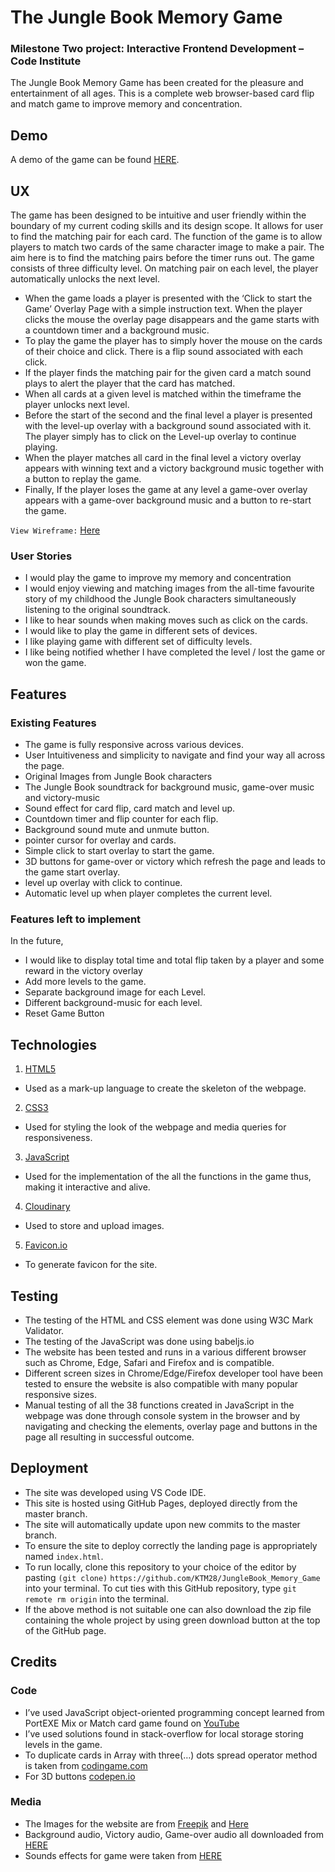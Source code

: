 # The Jungle Book Memory Game 
### Milestone Two project: Interactive Frontend Development – Code Institute
The Jungle Book Memory Game has been created for the pleasure and entertainment of all ages. This is a complete web browser-based card flip and match game to improve memory and concentration. 

## Demo
A demo of the game can be found [HERE](https://ktm28.github.io/JungleBook_Memory_Game/).

## UX
The game has been designed to be intuitive and user friendly within the boundary of my current coding skills and its design scope. It allows for user to find the matching pair for each card. The function of the game is to allow players to match two cards of the same character image to make a pair. The aim here is to find the matching pairs before the timer runs out. The game consists of three difficulty level. On matching pair on each level, the player automatically unlocks the next level. 

*	When the game loads a player is presented with the ‘Click to start the Game’ Overlay Page with a simple instruction text. When the player clicks the mouse the overlay page disappears and the game starts with a countdown timer and a background music. 
*	To play the game the player has to simply hover the mouse on the cards of their choice and click. There is a flip sound associated with each click.
*	If the player finds the matching pair for the given card a match sound plays to alert the player that the card has matched.
*	When all cards at a given level is matched within the timeframe the player unlocks next level.  
*	Before the start of the second and the final level a player is presented with the level-up overlay with a background sound associated with it. The player simply has to click on the Level-up overlay to continue playing.
*	When the player matches all card in the final level a victory overlay appears with winning text and a victory background music together with a button to replay the game.
*	Finally, If the player loses the game at any level a game-over overlay appears with a game-over background music and a button to re-start the game.


 `View Wireframe:` 
[Here]( https://github.com/KTM28/JungleBook_Memory_Game/blob/master/wireframes/memoryGame.png)

### User Stories
*  I would play the game to improve my memory and concentration
*  I would enjoy viewing and matching images from the all-time favourite story of my childhood the Jungle Book characters simultaneously listening to the original soundtrack.
* I like to hear sounds when making moves such as click on the cards.
* I would like to play the game in different sets of devices.
* I like playing game with different set of difficulty levels.
* I like being notified whether I have completed the level / lost the game or         won the game.  

 ## Features
### Existing Features

*	The game is fully responsive across various devices. 
*	User Intuitiveness and simplicity to navigate and find your way all across the page.   
*	Original Images from Jungle Book characters 
*	The Jungle Book soundtrack for background music, game-over music and         victory-music 
*	 Sound effect for card flip, card match and level up. 
*	Countdown timer and flip counter for each flip. 
*	Background sound mute and unmute button.
*   pointer cursor for overlay and cards.
*	Simple click to start overlay to start the game.
*	3D buttons for game-over or victory which refresh the page and leads to the game start overlay.   
*	level up overlay with click to continue. 
*	Automatic level up when player completes the current level.  



### Features left to implement
In the future, 
*  I would like to display total time and total flip taken by a player and some reward in the victory overlay
*  Add more levels to the game.
*  Separate background image for each Level.
*  Different background-music for each level.
*  Reset Game Button


## Technologies
1.	[HTML5]( https://en.wikipedia.org/wiki/HTML5) 
* Used as a mark-up language to create the skeleton of the webpage.

2.	[CSS3]( https://en.wikipedia.org/wiki/Cascading_Style_Sheets) 
* Used for styling the look of the webpage and media queries for responsiveness.
3.	[JavaScript]( https://en.wikipedia.org/wiki/JavaScript)  
* Used for the implementation of the all the functions in the game thus, making it interactive and alive.
4. [Cloudinary]( https://cloudinary.com/) 
 * Used to store and upload images.
5. [Favicon.io]( https://favicon.io/)
* To generate favicon for the site.



## Testing
* The testing of the HTML and CSS element was done using W3C Mark Validator.  
* The testing of the JavaScript was done using babeljs.io
* The website has been tested and runs in a various different browser such as Chrome, Edge, Safari and Firefox and is compatible. 
* Different screen sizes in Chrome/Edge/Firefox developer tool have been tested to ensure the website is also compatible with many popular responsive sizes.
* Manual testing of all the 38 functions created in JavaScript in the webpage was done through console system in the browser and by navigating and checking the elements, overlay page and buttons in the page all resulting in successful outcome.




## Deployment
*  The site was developed using VS Code IDE. 
*  This site is hosted using GitHub Pages, deployed directly from the master branch. 
*  The site will automatically update upon new commits to the master branch. 
*  To ensure the site to deploy correctly the landing page is appropriately named `index.html`.
*  To run locally, clone this repository to your choice of the editor by pasting `(git clone)` `https://github.com/KTM28/JungleBook_Memory_Game`   into your terminal. To cut ties with this GitHub repository, type `git remote rm origin` into the terminal.
*  If the above method is not suitable one can also download the zip file containing the whole project by using green download button at the top of the GitHub page.


## Credits
### Code
* I’ve used JavaScript object-oriented programming concept learned from PortEXE Mix or Match card game found on [YouTube]( https://www.youtube.com/watch?v=3uuQ3g92oPQ)
* I’ve used solutions found in stack-overflow for local storage storing levels in the game.
* To duplicate cards in Array with three(…) dots spread operator method is taken from [codingame.com]( https://www.codingame.com/playgrounds/7998/es6-tutorials-spread-operator-with-fun)
* For 3D buttons [codepen.io]( https://codepen.io/FelipeMarcos/pen/tfhEg)

### Media
* The Images for the website are from
[Freepik]( www.freepik.com/free-photos-vectors/background) 
and [Here]( https://www.freepngimg.com/)
* Background audio, Victory audio, Game-over audio all downloaded from [HERE]( https://downloads.khinsider.com/)
*  Sounds effects for game were taken from [HERE]( https://freesound.org/browse/tags/game-sound/)







